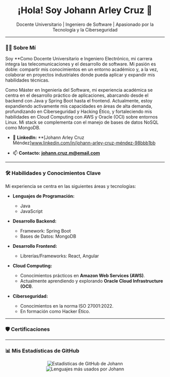 <h1 align="center">
  ¡Hola! Soy Johann Arley Cruz 👋
</h1>
<p align="center">
  Docente Universitario | Ingeniero de Software | Apasionado por la Tecnología y la Ciberseguridad
</p>

---

### 👨‍💻 Sobre Mí

Soy **Como Docente Universitario e Ingeniero Electrónico, mi carrera integra las telecomunicaciones y el desarrollo de software. Mi pasión es doble: compartir mis conocimientos en un entorno académico y, a la vez, colaborar en proyectos industriales donde pueda aplicar y expandir mis habilidades técnicas.

Como Máster en Ingeniería del Software, mi experiencia académica se centra en el desarrollo práctico de aplicaciones, abarcando desde el backend con Java y Spring Boot hasta el frontend. Actualmente, estoy expandiendo activamente mis capacidades en áreas de alta demanda, profundizando en Ciberseguridad y Hacking Ético, y fortaleciendo mis habilidades en Cloud Computing con AWS y Oracle (OCI) sobre entornos Linux. Mi stack se complementa con el manejo de bases de datos NoSQL como MongoDB.

* 🔗 **LinkedIn:** **[Johann Arley Cruz Méndez]www.linkedin.com/in/johann-arley-cruz-méndez-98bbb1bb

* 📫 **Contacto:** **johann.cruz.m@email.com** 

---

### 🛠️ Habilidades y Conocimientos Clave

Mi experiencia se centra en las siguientes áreas y tecnologías:

* **Lenguajes de Programación:**
    * Java
    * JavaScript

* **Desarrollo Backend:**
    * Framework: Spring Boot
    * Bases de Datos: MongoDB

* **Desarrollo Frontend:**
    * Librerías/Frameworks: React, Angular

* **Cloud Computing:**
    * Conocimientos prácticos en **Amazon Web Services (AWS)**.
    * Actualmente aprendiendo y explorando **Oracle Cloud Infrastructure (OCI)**.

* **Ciberseguridad:**
    * Conocimientos en la norma ISO 27001:2022.
    * En formación como Hacker Ético.

---

### 🛡️ Certificaciones

<p>
  <a href="URL_A_TU_BADGE_EN_CREDI.LY"><div data-iframe-width="150" data-iframe-height="270" data-share-badge-id="fe00c6ba-8b30-4540-9840-980117213120" data-share-badge-host="https://www.credly.com"></div><script type="text/javascript" async src="//cdn.credly.com/assets/utilities/embed.js"></script></a>
</p>


---

### 📊 Mis Estadísticas de GitHub

<p align="center">
  <img src="https://github-readme-stats.vercel.app/api?username=JohannArleyCruzMendez&show_icons=true&theme=dark&include_all_commits=true&count_private=true" alt="Estadísticas de GitHub de Johann"/>
  <br/>
  <img src="https://github-readme-stats.vercel.app/api/top-langs/?username=JohannArleyCruzMendez&layout=compact&langs_count=8&theme=dark" alt="Lenguajes más usados por Johann"/>
</p>
